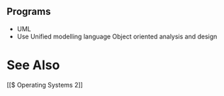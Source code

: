 ## Programs
- UML
- Use
Unified modelling language
Object oriented analysis and design

	





# See Also
[[$ Operating Systems 2]]